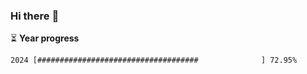 ### Hi there :wave:

:hourglass_flowing_sand: **Year progress**

```txt
2024 [####################################              ] 72.95%
```

